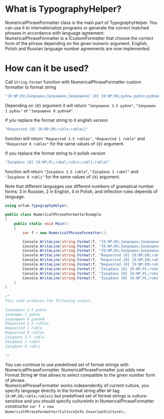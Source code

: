 ﻿# What is TypographyHelper?

NumericalPhraseFormatter class is the main part of TypographyHelper. 
You can use it to internationalize programs or generate the correct matched phrases in accordance with language agreement.
NumericalPhraseFormatter is a ICustomFormatter that choose the correct form of the phrase depending on the given numeric argument. 
English, Polish and Russian language number agreements are now implemented.

# How can it be used?

Call `String.Format` function with NumericalPhraseFormatter custom formatter to format string  
```cs
"{0:NP;RU;Запрошен;Запрошено;Запрошено} {0} {0:NP;RU;рубль;рубля;рублей}"
```   
Depending on `{0}` argument it will return `"Запрошено 3.5 рубля"`, `"Запрошен 1 рубль"` or `"Запрошено 0 рублей"`.  
  
If you replace the format string to it english version  
```cs
"Requested {0} {0:NP;EN;ruble;rubles}"
```  
function will return `"Requested 3.5 rubles"`, `"Requested 1 ruble"` and `"Requested 0 rubles"` for the same values of `{0}` argument.  
  
If you replace the format string to it polish version  
```cs
"Zażądano {0} {0:NP;PL;rubel;ruble;rubli;rubla}"
```  
function will return `"Zażądano 3.5 rubla"`, `"Zażądano 1 rubel"` and `"Zażądano 0 rubli"` for the same values of `{0}` argument.  
  
Note that different languages use different numbers of gramatical number forms: 3 in Russian, 2 in English, 4 in Polish, and inflection rules depends of language.

```cs
using orlum.TypographyHelper;
    
public class NumericalPhraseFormatterExample
{
	public static void Main()
	{
		var f = new NumericalPhraseFormatter();

		Console.WriteLine(string.Format(f, "{0:NP;RU;Запрошен;Запрошено;Запрошено} {0} {0:NP;RU;рубль;рубля;рублей}", 3.5));
		Console.WriteLine(string.Format(f, "{0:NP;RU;Запрошен;Запрошено;Запрошено} {0} {0:NP;RU;рубль;рубля;рублей}", 1));
		Console.WriteLine(string.Format(f, "{0:NP;RU;Запрошен;Запрошено;Запрошено} {0} {0:NP;RU;рубль;рубля;рублей}", 0));
		Console.WriteLine(string.Format(f, "Requested {0} {0:NP;EN;ruble;rubles}", 3.5));
		Console.WriteLine(string.Format(f, "Requested {0} {0:NP;EN;ruble;rubles}", 1));
		Console.WriteLine(string.Format(f, "Requested {0} {0:NP;EN;ruble;rubles}", 0));
		Console.WriteLine(string.Format(f, "Zażądano {0} {0:NP;PL;rubel;ruble;rubli;rubla}", 3.5));
		Console.WriteLine(string.Format(f, "Zażądano {0} {0:NP;PL;rubel;ruble;rubli;rubla}", 1));
		Console.WriteLine(string.Format(f, "Zażądano {0} {0:NP;PL;rubel;ruble;rubli;rubla}", 0));
	}
}
    
/*
This code produces the following output.
     
Запрошено 3.5 рубля
Запрошен 1 рубль
Запрошено 0 рублей
Requested 3.5 rubles
Requested 1 ruble
Requested 0 rubles
Zażądano 3.5 rubla
Zażądano 1 rubel
Zażądano 0 rubli
     
*/
```

You can continue to use predefined set of format strings with NumericalPhraseFormatter. 
NumericalPhraseFormatter just adds new Format String `NP` that allows to select compatible to the given number form of phrase.  
NumericalPhraseFormatter works independently of current culture, you specify language directly in the format string after `NP` tag: `{0:NP;EN;ruble;rubles}` 
but predefined set of format strings is culture-sensitive and you should specify cultureInfo in NumericalPhraseFormatter constructor `var f = new NumericalPhraseFormatter(CultureInfo.InvariantCulture);`.